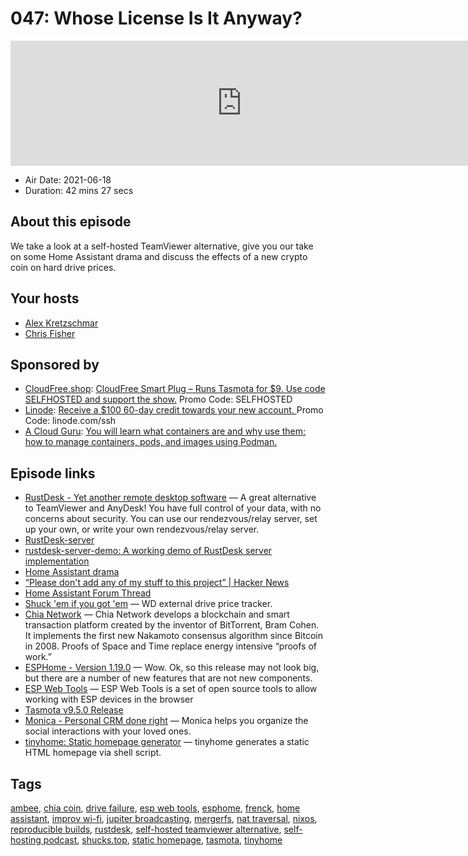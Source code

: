 # 047: Whose License Is It Anyway?

<iframe src="https://player.fireside.fm/v2/dUlrHQih+wBdbKv2B?theme=dark" width="740" height="200" frameborder="0" scrolling="no"></iframe>

* Air Date: 2021-06-18
* Duration: 42 mins 27 secs

## About this episode

We take a look at a self-hosted TeamViewer alternative, give you our take on some Home Assistant drama and discuss the effects of a new crypto coin on hard drive prices.

## Your hosts
* [Alex Kretzschmar](https://selfhosted.show/hosts/alexktz)
* [Chris Fisher](https://selfhosted.show/hosts/chrislas)

## Sponsored by

  * [CloudFree.shop](https://cloudfree.shop/): [CloudFree Smart Plug – Runs Tasmota for $9. Use code SELFHOSTED and support the show.](https://cloudfree.shop/) Promo Code: SELFHOSTED
  * [Linode](https://linode.com/ssh): [Receive a $100 60-day credit towards your new account. ](https://linode.com/ssh) Promo Code: linode.com/ssh
  * [A Cloud Guru](https://acloud.guru/overview/hands-on-with-podman-containers/?utm_source=jupiter&utm_medium=cpc): [You will learn what containers are and why use them; how to manage containers, pods, and images using Podman.](https://acloud.guru/overview/hands-on-with-podman-containers/?utm_source=jupiter&utm_medium=cpc)



## Episode links

  * [RustDesk - Yet another remote desktop software](https://github.com/rustdesk/rustdesk "RustDesk - Yet another remote desktop software") — A great alternative to TeamViewer and AnyDesk! You have full control of your data, with no concerns about security. You can use our rendezvous/relay server, set up your own, or write your own rendezvous/relay server.
  * [RustDesk-server](https://github.com/rustdesk/rustdesk-server/blob/master/id-relay-set.md "RustDesk-server")
  * [rustdesk-server-demo: A working demo of RustDesk server implementation](https://github.com/rustdesk/rustdesk-server-demo "rustdesk-server-demo: A working demo of RustDesk server implementation")
  * [Home Assistant drama](https://github.com/NixOS/nixpkgs/pull/126326 "Home Assistant drama")
  * [“Please don't add any of my stuff to this project” | Hacker News](https://news.ycombinator.com/item?id=27505277 "“Please don't add any of my stuff to this project” | Hacker News")
  * [Home Assistant Forum Thread](https://community.home-assistant.io/t/consider-to-avoid-adding-library-dependencies-from-frenck/315185 "Home Assistant Forum Thread")
  * [Shuck 'em if you got 'em](https://shucks.top/ "Shuck 'em if you got 'em") — WD external drive price tracker.
  * [Chia Network](https://www.chia.net/ "Chia Network") — Chia Network develops a blockchain and smart transaction platform created by the inventor of BitTorrent, Bram Cohen. It implements the first new Nakamoto consensus algorithm since Bitcoin in 2008. Proofs of Space and Time replace energy intensive “proofs of work.”
  * [ESPHome - Version 1.19.0](https://esphome.io/changelog/v1.19.0.html "ESPHome - Version 1.19.0") — Wow. Ok, so this release may not look big, but there are a number of new features that are not new components.
  * [ESP Web Tools](https://esphome.github.io/esp-web-tools/ "ESP Web Tools") — ESP Web Tools is a set of open source tools to allow working with ESP devices in the browser
  * [Tasmota v9.5.0 Release](https://github.com/arendst/Tasmota/releases/tag/v9.5.0 "Tasmota v9.5.0 Release")
  * [Monica - Personal CRM done right](https://www.monicahq.com/ "Monica - Personal CRM done right") — Monica helps you organize the social interactions with your loved ones.
  * [tinyhome: Static homepage generator](https://github.com/bderenzo/tinyhome "tinyhome: Static homepage generator") — tinyhome generates a static HTML homepage via shell script.



## Tags

[ambee](https://selfhosted.show/tags/ambee), [chia coin](https://selfhosted.show/tags/chia%20coin), [drive failure](https://selfhosted.show/tags/drive%20failure), [esp web tools](https://selfhosted.show/tags/esp%20web%20tools), [esphome](https://selfhosted.show/tags/esphome), [frenck](https://selfhosted.show/tags/frenck), [home assistant](https://selfhosted.show/tags/home%20assistant), [improv wi-fi](https://selfhosted.show/tags/improv%20wi-fi), [jupiter broadcasting](https://selfhosted.show/tags/jupiter%20broadcasting), [mergerfs](https://selfhosted.show/tags/mergerfs), [nat traversal](https://selfhosted.show/tags/nat%20traversal), [nixos](https://selfhosted.show/tags/nixos), [reproducible builds](https://selfhosted.show/tags/reproducible%20builds), [rustdesk](https://selfhosted.show/tags/rustdesk), [self-hosted teamviewer alternative](https://selfhosted.show/tags/self-hosted%20teamviewer%20alternative), [self-hosting podcast](https://selfhosted.show/tags/self-hosting%20podcast), [shucks.top](https://selfhosted.show/tags/shucks.top), [static homepage](https://selfhosted.show/tags/static%20homepage), [tasmota](https://selfhosted.show/tags/tasmota), [tinyhome](https://selfhosted.show/tags/tinyhome)